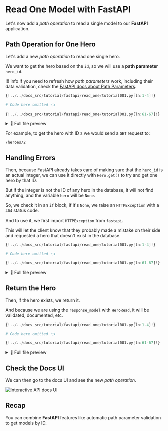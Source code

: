 # Read One Model with FastAPI

Let's now add a *path operation* to read a single model to our **FastAPI** application.

## Path Operation for One Hero

Let's add a new *path operation* to read one single hero.

We want to get the hero based on the `id`, so we will use a **path parameter** `hero_id`.

!!! info
    If you need to refresh how *path parameters* work, including their data validation, check the <a href="https://fastapi.tiangolo.com/tutorial/path-params/" class="external-link" target="_blank">FastAPI docs about Path Parameters</a>.

```Python hl_lines="8"
{!../../docs_src/tutorial/fastapi/read_one/tutorial001.py[ln:1-4]!}

# Code here omitted 👈

{!../../docs_src/tutorial/fastapi/read_one/tutorial001.py[ln:61-67]!}
```

<details>
<summary>👀 Full file preview</summary>

```Python
{!../../docs_src/tutorial/fastapi/read_one/tutorial001.py!}
```

</details>

For example, to get the hero with ID `2` we would send a `GET` request to:

```
/heroes/2
```

## Handling Errors

Then, because FastAPI already takes care of making sure that the `hero_id` is an actual integer, we can use it directly with `Hero.get()` to try and get one hero by that ID.

But if the integer is not the ID of any hero in the database, it will not find anything, and the variable `hero` will be `None`.

So, we check it in an `if` block, if it's `None`, we raise an `HTTPException` with a `404` status code.

And to use it, we first import `HTTPException` from `fastapi`.

This will let the client know that they probably made a mistake on their side and requested a hero that doesn't exist in the database.

```Python hl_lines="3  11-13"
{!../../docs_src/tutorial/fastapi/read_one/tutorial001.py[ln:1-4]!}

# Code here omitted 👈

{!../../docs_src/tutorial/fastapi/read_one/tutorial001.py[ln:61-67]!}
```

<details>
<summary>👀 Full file preview</summary>

```Python
{!../../docs_src/tutorial/fastapi/read_one/tutorial001.py!}
```

</details>

## Return the Hero

Then, if the hero exists, we return it.

And because we are using the `response_model` with `HeroRead`, it will be validated, documented, etc.

```Python hl_lines="8  14"
{!../../docs_src/tutorial/fastapi/read_one/tutorial001.py[ln:1-4]!}

# Code here omitted 👈

{!../../docs_src/tutorial/fastapi/read_one/tutorial001.py[ln:61-67]!}
```

<details>
<summary>👀 Full file preview</summary>

```Python
{!../../docs_src/tutorial/fastapi/read_one/tutorial001.py!}
```

</details>

## Check the Docs UI

We can then go to the docs UI and see the new *path operation*.

<img class="shadow" alt="Interactive API docs UI" src="/img/tutorial/fastapi/read-one/image01.png">

## Recap

You can combine **FastAPI** features like automatic path parameter validation to get models by ID.
